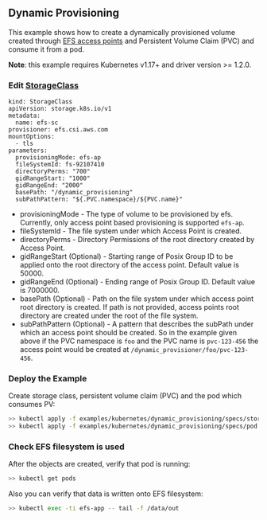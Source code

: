 ## Dynamic Provisioning
This example shows how to create a dynamically provisioned volume created through [EFS access points](https://docs.aws.amazon.com/efs/latest/ug/efs-access-points.html) and Persistent Volume Claim (PVC) and consume it from a pod.

**Note**: this example requires Kubernetes v1.17+ and driver version >= 1.2.0.

### Edit [StorageClass](./specs/storageclass.yaml)

```
kind: StorageClass
apiVersion: storage.k8s.io/v1
metadata:
  name: efs-sc
provisioner: efs.csi.aws.com
mountOptions:
  - tls
parameters:
  provisioningMode: efs-ap
  fileSystemId: fs-92107410
  directoryPerms: "700"
  gidRangeStart: "1000"
  gidRangeEnd: "2000"
  basePath: "/dynamic_provisioning"
  subPathPattern: "${.PVC.namespace}/${PVC.name}"
```
* provisioningMode - The type of volume to be provisioned by efs. Currently, only access point based provisioning is supported `efs-ap`.
* fileSystemId - The file system under which Access Point is created.
* directoryPerms - Directory Permissions of the root directory created by Access Point.
* gidRangeStart (Optional) - Starting range of Posix Group ID to be applied onto the root directory of the access point. Default value is 50000. 
* gidRangeEnd (Optional) - Ending range of Posix Group ID. Default value is 7000000.
* basePath (Optional) - Path on the file system under which access point root directory is created. If path is not
  provided, access points root directory are created under the root of the file system.
* subPathPattern (Optional) - A pattern that describes the subPath under which an access point should be created. So in
  the example given above if the PVC namespace is `foo` and the PVC name is `pvc-123-456` the access point would be
  created at `/dynamic_provisioner/foo/pvc-123-456`.

### Deploy the Example
Create storage class, persistent volume claim (PVC) and the pod which consumes PV:
```sh
>> kubectl apply -f examples/kubernetes/dynamic_provisioning/specs/storageclass.yaml
>> kubectl apply -f examples/kubernetes/dynamic_provisioning/specs/pod.yaml
```

### Check EFS filesystem is used
After the objects are created, verify that pod is running:

```sh
>> kubectl get pods
```

Also you can verify that data is written onto EFS filesystem:

```sh
>> kubectl exec -ti efs-app -- tail -f /data/out
```
